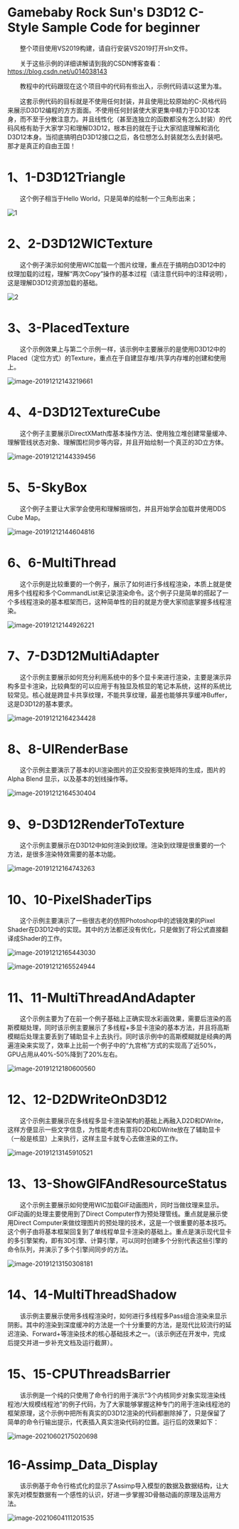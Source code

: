 # Gamebaby Rock Sun's D3D12 C-Style Sample Code for beginner

&emsp;&emsp;整个项目使用VS2019构建，请自行安装VS2019打开sln文件。

&emsp;&emsp;关于这些示例的详细讲解请到我的CSDN博客查看： https://blog.csdn.net/u014038143 

&emsp;&emsp;教程中的代码跟现在这个项目中的代码有些出入，示例代码请以这里为准。

&emsp;&emsp;这套示例代码的目标就是不使用任何封装，并且使用比较原始的C-风格代码来展示D3D12编程的方方面面。不使用任何封装使大家更集中精力于D3D12本身，而不至于分散注意力。并且线性化（甚至连独立的函数都没有怎么封装）的代码风格有助于大家学习和理解D3D12，根本目的就在于让大家彻底理解和消化D3D12本身。当彻底搞明白D3D12接口之后，各位想怎么封装就怎么去封装吧。那才是真正的自由王国！

# 1、1-D3D12Triangle

&emsp;&emsp;这个例子相当于Hello World，只是简单的绘制一个三角形出来；

![1](ScreenShot/image-20191212130745840.jpg)

# 2、2-D3D12WICTexture

&emsp;&emsp;这个例子演示如何使用WIC加载一个图片纹理，重点在于搞明白D3D12中的纹理加载的过程，理解“两次Copy”操作的基本过程（请注意代码中的注释说明），这是理解D3D12资源加载的基础。

![2](ScreenShot/image-20191212131202059.jpg)

# 3、3-PlacedTexture

&emsp;&emsp;这个示例效果上与第二个示例一样，该示例中主要展示的是使用D3D12中的Placed（定位方式）的Texture，重点在于自建显存堆/共享内存堆的创建和使用上。

![image-20191212143219661](ScreenShot/image-20191212143219661.jpg)

# 4、4-D3D12TextureCube

&emsp;&emsp;这个例子主要展示DirectXMath库基本操作方法、使用独立堆创建常量缓冲、理解管线状态对象、理解围栏同步等内容，并且开始绘制一个真正的3D立方体。

![image-20191212144339456](ScreenShot/image-20191212144339456.jpg)

# 5、5-SkyBox

&emsp;&emsp;这个例子主要让大家学会使用和理解捆绑包，并且开始学会加载并使用DDS Cube Map。

![image-20191212144604816](ScreenShot/image-20191212144604816.jpg)

# 6、6-MultiThread

&emsp;&emsp;这个示例是比较重要的一个例子，展示了如何进行多线程渲染，本质上就是使用多个线程和多个CommandList来记录渲染命令。这个例子只是简单的搭起了一个多线程渲染的基本框架而已，这种简单性的目的就是方便大家彻底掌握多线程渲染。

![image-20191212144926221](ScreenShot/image-20191212144926221.jpg)

# 7、7-D3D12MultiAdapter

&emsp;&emsp;这个示例主要展示如何充分利用系统中的多个显卡来进行渲染，主要是演示异构多显卡渲染，比较典型的可以应用于有独显及核显的笔记本系统，这样的系统比较常见。核心就是跨显卡共享纹理，不能共享纹理，最差也能够共享缓冲Buffer，这是D3D12的基本要求。

![image-20191212164234428](ScreenShot/image-20191212164234428.jpg)

# 8、8-UIRenderBase

&emsp;&emsp;这个示例主要演示了基本的UI渲染图片的正交投影变换矩阵的生成，图片的Alpha Blend 显示，以及基本的划线操作等。

![image-20191212164530404](ScreenShot/image-20191212164530404.jpg)

# 9、9-D3D12RenderToTexture

&emsp;&emsp;这个示例主要展示在D3D12中如何渲染到纹理。渲染到纹理是很重要的一个方法，是很多渲染特效需要的基本功能。

![image-20191212164743263](ScreenShot/image-20191212164743263.jpg)

# 10、10-PixelShaderTips

&emsp;&emsp;这个示例主要演示了一些很古老的仿照Photoshop中的滤镜效果的Pixel Shader在D3D12中的实现。其中的方法都还没有优化，只是做到了将公式直接翻译成Shader的工作。

![image-20191212165443030](ScreenShot/image-20191212165443030.jpg)

![image-20191212165524944](ScreenShot/image-20191212165524944.jpg)

# 11、11-MultiThreadAndAdapter

&emsp;&emsp;这个示例主要为了在前一个例子基础上正确实现水彩画效果，需要后渲染的高斯模糊处理，同时该示例主要展示了多线程+多显卡渲染的基本方法，并且将高斯模糊后处理主要丢到了辅助显卡上去执行。同时该示例中的高斯模糊就是经典的两遍渲染来实现了，效率上比前一个例子中的“九宫格”方式的实现高了近50%，GPU占用从40%-50%降到了20%左右。

![image-20191212180600560](ScreenShot/image-20191212180600560.jpg)

# 12、12-D2DWriteOnD3D12

&emsp;&emsp;这个示例主要展示在多线程多显卡渲染架构的基础上再融入D2D和DWrite，这样方便显示一些文字信息，为性能考虑有意将D2D和DWrite放在了辅助显卡（一般是核显）上来执行，这样主显卡就专心去做渲染的工作。

![image-20191213145910521](ScreenShot/image-20191213145910521.jpg)

# 13、13-ShowGIFAndResourceStatus

&emsp;&emsp;这个示例主要展示如何使用WIC加载GIF动画图片，同时当做纹理来显示。GIF动画的处理主要使用到了Direct Computer作为预处理管线。重点就是展示使用Direct Computer来做纹理图片的预处理的技术，这是一个很重要的基本技巧。这个例子由将基本框架回复到了单线程单显卡渲染的基础上。重点是演示现代显卡的多引擎架构，即有3D引擎、计算引擎，可以同时创建多个分别代表这些引擎的命令队列，并演示了多个引擎间同步的方法。

![image-20191213150308181](ScreenShot/image-20191213150308181.jpg)

# 14、14-MultiThreadShadow

&emsp;&emsp;该示例主要展示使用多线程渲染时，如何进行多线程多Pass组合渲染来显示阴影。其中的渲染到深度缓冲的方法是一个十分重要的方法，是现代比较流行的延迟渲染、Forward+等渲染技术的核心基础技术之一。（该示例还在开发中，完成后提交并进一步补充文档及运行截屏）。

# 15、15-CPUThreadsBarrier

&emsp;&emsp;该示例是一个纯的只使用了命令行的用于演示“3个内核同步对象实现渲染线程池/大规模线程池”的例子代码，为了大家能够掌握这种专门的用于渲染线程池的框架原理，这个示例中把所有真实的D3D12渲染的代码都删除掉了，只是保留了简单的命令行输出提示，代表插入真实渲染代码的位置。运行后的效果如下：

![image-20210602175020698](ScreenShot/image-20210602175020698.jpg)

# 16-Assimp_Data_Display

&emsp;&emsp;该示例基于命令行格式化的显示了Assimp导入模型的数据及数据结构，让大家先对模型数据有一个感性的认识，好进一步掌握3D骨骼动画的原理及运用方法。

![image-20210604111201535](ScreenShot/image-20210604111201535.jpg)

